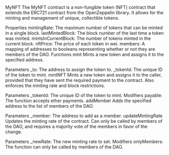 MyNFT
The MyNFT contract is a non-fungible token (NFT) contract that extends the ERC721 contract from the OpenZeppelin library. It allows for the minting and management of unique, collectible tokens.

Properties
mintingRate: The maximum number of tokens that can be minted in a single block.
lastMintedBlock: The block number of the last time a token was minted.
mintsInCurrentBlock: The number of tokens minted in the current block.
nftPrice: The price of each token in wei.
members: A mapping of addresses to booleans representing whether or not they are members of the DAO.
Functions
mint
Mints a new token and assigns it to the specified address.

Parameters
_to: The address to assign the token to.
_tokenId: The unique ID of the token to mint.
mintNFT
Mints a new token and assigns it to the caller, provided that they have sent the required payment to the contract. Also enforces the minting rate and block restrictions.

Parameters
_tokenId: The unique ID of the token to mint.
Modifiers
payable: The function accepts ether payments.
addMember
Adds the specified address to the list of members of the DAO.

Parameters
_member: The address to add as a member.
updateMintingRate
Updates the minting rate of the contract. Can only be called by members of the DAO, and requires a majority vote of the members in favor of the change.

Parameters
_newRate: The new minting rate to set.
Modifiers
onlyMembers: The function can only be called by members of the DAO.
